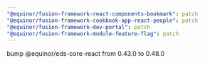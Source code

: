 ```yaml
---
"@equinor/fusion-framework-react-components-bookmark": patch
"@equinor/fusion-framework-cookbook-app-react-people": patch
"@equinor/fusion-framework-dev-portal": patch
"@equinor/fusion-framework-module-feature-flag": patch
---
```


bump @equinor/eds-core-react from 0.43.0 to 0.48.0
